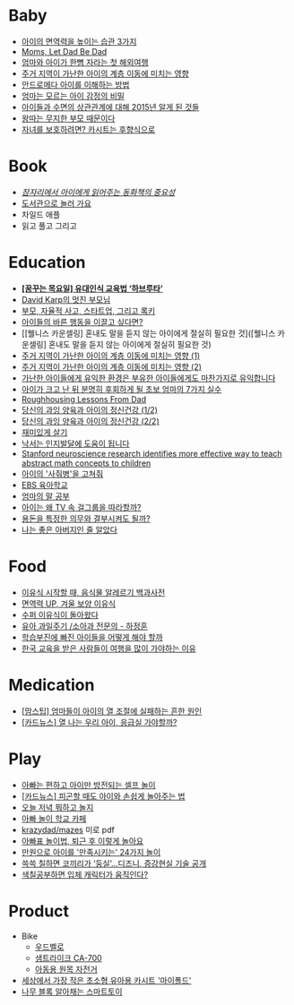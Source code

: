 Baby
====
* [아이의 면역력을 높이는 습관 3가지](http://www.huffingtonpost.kr/2015/06/04/story_n_7508802.html)
* [Moms, Let Dad Be Dad](http://www.wsj.com/articles/what-dads-play-does-for-kids-1434476561)
* [엄마와 아이가 한뼘 자라는 첫 해외여행](http://media.daum.net/life/outdoor/travel/newsview?newsId=20150625141853715&RIGHT_LIFE=R10)
* [주거 지역이 가난한 아이의 계층 이동에 미치는 영향](http://ppss.kr/archives/48611)
* [안드로메다 아이를 이해하는 방법](http://ppss.kr/archives/52539)
* [엄마는 모르는 아이 감정의 비밀](http://media.daum.net/life/living/wedding/newsview?newsId=20150910103209610&RIGHT_LIFE=R12)
* [아이들과 수면의 상관관계에 대해 2015년 알게 된 것들](http://www.huffingtonpost.kr/2015/09/17/story_n_8150858.html)
* [왕따는 무지한 부모 때문이다](http://bbs3.agora.media.daum.net/gaia/do/story/read?bbsId=S102&articleId=572219)
* [자녀를 보호하려면? 카시트는 후향식으로](http://auto.daum.net/review/newsview.daum?newsid=MD20160414163426933)

# Book
* *[잠자리에서 아이에게 읽어주는 동화책의 중요성](http://newspeppermint.com/2015/08/18/bedtimestory/)*
* [도서관으로 놀러 가요](http://media.daum.net/life/living/wedding/newsview?newsId=20150618091726117&RIGHT_LIFE=R4)
* 차일드 애플
* 읽고 풀고 그리고

# Education
* **[[꿈꾸는 목요일] 유대인식 교육법 ‘하브루타’](http://news.joins.com/article/19052009)**
* [David Karp의 멋진 부모님](http://www.thestartupbible.com/2013/07/tumblr-david-karp-cool-parents.html)
* [부모, 자율적 사고, 스타트업, 그리고 록키](http://www.thestartupbible.com/2015/12/korean-parents-are-part-of-the-problem-when-it-comes-to-free-thinking-and-startups.html)
* [아이들의 바른 행동을 이끌고 싶다면?](http://media.daum.net/life/living/wedding/newsview?newsId=20141224181505183&RIGHT_LIFE=R2)
* [\[웰니스 카운셀링\] 혼내도 말을 듣지 않는 아이에게 절실히 필요한 것]([웰니스 카운셀링] 혼내도 말을 듣지 않는 아이에게 절실히 필요한 것)
* [주거 지역이 가난한 아이의 계층 이동에 미치는 영향 (1)](http://newspeppermint.com/2015/05/05/mobility-2/)
* [주거 지역이 가난한 아이의 계층 이동에 미치는 영향 (2)](http://newspeppermint.com/2015/05/05/mobility2/)
* [가난한 아이들에게 유익한 환경은 부유한 아이들에게도 마찬가지로 유익합니다](http://newspeppermint.com/2015/05/13/poorkids_richkids/)
* [아이가 크고 난 뒤 분명히 후회하게 될 초보 엄마의 7가지 실수](http://www.huffingtonpost.kr/2015/05/26/story_n_7348022.html)
* [Roughhousing Lessons From Dad](http://www.wsj.com/articles/roughhousing-lessons-from-dad-1402444262)
* [당신의 과잉 양육과 아이의 정신건강 (1/2)](http://newspeppermint.com/2015/07/08/overparenting-and-depression1/)
* [당신의 과잉 양육과 아이의 정신건강 (2/2)](http://newspeppermint.com/2015/07/08/overparenting-and-depression2/)
* [재미있게 살기](http://ppss.kr/archives/48550)
* [낙서는 인지발달에 도움이 됩니다](http://newspeppermint.com/2015/07/12/doodling-for-cognitive-benefits/)
* [Stanford neuroscience research identifies more effective way to teach abstract math concepts to children](https://ed.stanford.edu/news/stanford-neuroscience-research-identifies-more-effective-way-teach-abstract-math-concepts)
* [아이의 '사줘병'을 고쳐줘](http://media.daum.net/life/living/wedding/newsview?newsId=20150811013106805)
* [EBS 육아학교](http://tvpot.daum.net/mypot/Top.do?ownerid=4LkjDwbbLuA0)
* [엄마의 말 공부](http://m.newsfund.media.daum.net/project/308)
* [아이는 왜 TV 속 걸그룹을 따라할까?](http://media.daum.net/life/living/wedding/newsview?newsId=20151028095537137)
* [용돈을 특정한 의무와 결부시켜도 될까?](http://media.daum.net/life/living/wedding/newsview?newsId=20151229103924854)
* [나는 좋은 아버지인 줄 알았다](https://storyfunding.daum.net/project/4653/episodes)

# Food
* [이유식 시작할 때, 음식물 알레르기 백과사전](http://media.daum.net/life/living/wedding/newsview?newsId=20141212130709228&RIGHT_LIFE=R2)
* [면역력 UP, 겨울 보양 이유식](http://media.daum.net/life/food/photo/newsview?newsId=20141212130709229)
* [수퍼 이유식이 돌아왔다](http://media.daum.net/life/living/wedding/newsview?newsId=20141225013104021&RIGHT_LIFE=R6)
* [유아 과일주기 /소아과 전문의 - 하정훈](http://m.cafe.daum.net/dudwls1100/L1Gi/148?q=%EC%9C%A0%EC%95%84%20%EB%94%B8%EA%B8%B0%20%EB%A8%B9%EC%9D%84%20%EC%88%98%20%EC%9E%88%EB%8A%94%20%EA%B0%9C%EC%9B%94&re=1)
* [학습부진에 빠진 아이들을 어떻게 해야 할까](http://www.huffingtonpost.kr/wonsun-yu/story_b_8041644.html)
* [한국 교육을 받은 사람들이 여행을 많이 가야하는 이유](http://ppss.kr/archives/57194)

# Medication
* [[맘스팁] 엄마들이 아이의 열 조절에 실패하는 흔한 원인](http://media.daum.net/life/living/wedding/newsview?newsId=20160113103602950)
* [[카드뉴스] 열 나는 우리 아이, 응급실 가야할까?](http://media.daum.net/life/living/wedding/newsview?newsId=20160129164548437)

# Play
* [아빠는 편하고 아이만 방전되는 셀프 놀이](http://media.daum.net/life/living/photo/newsview?newsId=20150403100104411)
* [[카드뉴스] 피곤할 때도 아이와 손쉽게 놀아주는 법](http://media.daum.net/life/outdoor/photo/newsview?newsId=20160120185927782)
* [오늘 저녁 뭐하고 놀지](http://play.ibabynews.com/)
* [아빠 놀이 학교 카페](http://cafe.naver.com/swdad)
* [krazydad/mazes](http://krazydad.com/mazes/) 미로 pdf
* [아빠표 놀이법, 퇴근 후 이렇게 놀아요](http://media.daum.net/life/living/wedding/newsview?newsId=20150828113207225&RIGHT_LIFE=R5)
* [만원으로 아이를 '만족시키는' 24가지 놀이](http://www.insight.co.kr/article.php?ArtNo=33063)
* [쓱쓱 칠하면 코끼리가 ‘둥실’…디즈니, 증강현실 기술 공개](http://www.bloter.net/archives/240225)
* [색칠공부하면 입체 캐릭터가 움직인다?](http://techholic.co.kr/archives/41713)

# Product
* Bike
  * [우드벨로](http://m.blog.naver.com/bong5481/10093100748)
  * [샘트라이크 CA-700](http://itempage3.auction.co.kr/detailview.aspx?itemno=B235246899&keyword=%C0%AF%BE%C6%BF%EB%C0%DA%C0%FC%B0%C5)
  * [아동용 원목 자전거](http://item2.gmarket.co.kr/item/detailview/Item.aspx?goodscode=623326067&pos_class_cd=111111111&pos_class_kind=T&pos_shop_cd=SH)
* [세상에서 가장 작은 초소형 유아용 카시트 '마이폴드'](http://bizion.mk.co.kr/bbs/board.php?bo_table=product&wr_id=1245)
* [나무 블록 알아채는 스마트토이](http://techholic.co.kr/archives/42091)
